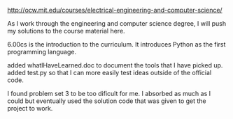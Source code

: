 http://ocw.mit.edu/courses/electrical-engineering-and-computer-science/

As I work through the engineering and computer science degree, I will push my solutions to the course material here.

6.00cs is the introduction to the curriculum. It introduces Python as the first programming language.

added whatIHaveLearned.doc to document the tools that I have picked up. added test.py so that I can more easily test ideas outside of the official code.

I found problem set 3 to be too dificult for me. I absorbed as much as I could but eventually used the solution code that was given to get the project to work.
